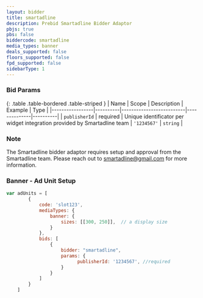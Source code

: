 ```yaml
---
layout: bidder
title: smartadline
description: Prebid Smartadline Bidder Adaptor
pbjs: true 
pbs: false
biddercode: smartadline
media_types: banner
deals_supported: false
floors_supported: false
fpd_supported: false
sidebarType: 1
---
```


### Bid Params

{: .table .table-bordered .table-striped }
| Name            | Scope    | Description              | Example      | Type     |
|-----------------|----------|--------------------------|--------------|----------|
| `publisherId`   | required | Unique identificator per widget integration provided by Smartadline team | `'1234567'` | `string` |

### Note

The Smartadline bidder adaptor requires setup and approval from the Smartadline team. Please reach out to [smartadline@gmail.com](mailto:smartadline@gmail.com) for more information.

### Banner - Ad Unit Setup

```javascript
var adUnits = [
        {
            code: 'slot123',
            mediaTypes: {
                banner: {
                    sizes: [[300, 250]],  // a display size
                }
            },
            bids: [
                {
                    bidder: "smartadline",
                    params: {
                          publisherId: '1234567', //required
                    }
                }
            ]
        }
    ]
```
